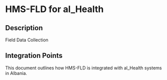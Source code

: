 # HMS-FLD for al_Health

## Description

Field Data Collection

## Integration Points

This document outlines how HMS-FLD is integrated with al_Health systems in Albania.
